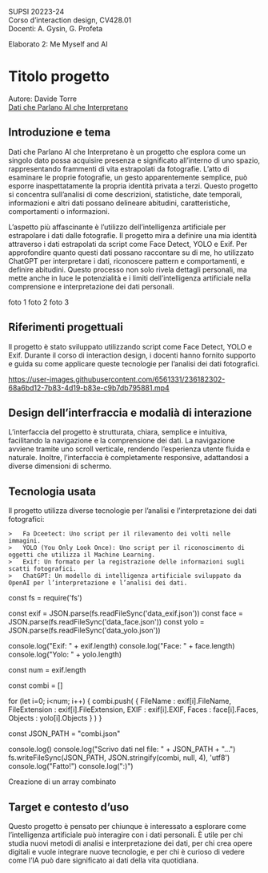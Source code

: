 SUPSI 20223-24  
Corso d’interaction design, CV428.01  
Docenti: A. Gysin, G. Profeta  

Elaborato 2: Me Myself and AI 

# Titolo progetto
Autore: Davide Torre  
[Dati che Parlano AI che Interpretano](https://davidetorre12.github.io/daticheparlano/)


## Introduzione e tema
Dati che Parlano AI che Interpretano è un progetto che esplora come un singolo dato possa acquisire presenza e significato all’interno di uno spazio, rappresentando frammenti di vita estrapolati da fotografie. L’atto di esaminare le proprie fotografie, un gesto apparentemente semplice, può esporre inaspettatamente la propria identità privata a terzi. Questo progetto si concentra sull’analisi di come descrizioni, statistiche, date temporali, informazioni e altri dati possano delineare abitudini, caratteristiche, comportamenti o informazioni.

L’aspetto più affascinante è l’utilizzo dell’intelligenza artificiale per estrapolare i dati dalle fotografie. Il progetto mira a definire una mia identità attraverso i dati estrapolati da script come Face Detect, YOLO e Exif. Per approfondire quanto questi dati possano raccontare su di me, ho utilizzato ChatGPT per interpretare i dati, riconoscere pattern e comportamenti, e definire abitudini. Questo processo non solo rivela dettagli personali, ma mette anche in luce le potenzialità e i limiti dell’intelligenza artificiale nella comprensione e interpretazione dei dati personali.


foto 1
foto 2
foto 3


## Riferimenti progettuali
Il progetto è stato sviluppato utilizzando script come Face Detect, YOLO e Exif. Durante il corso di interaction design, i docenti hanno fornito supporto e guida su come applicare queste tecnologie per l’analisi dei dati fotografici.


https://user-images.githubusercontent.com/6561331/236182302-68a6bd12-7b83-4d19-b83e-c9b7db795881.mp4


## Design dell’interfraccia e modalià di interazione
L’interfaccia del progetto è strutturata, chiara, semplice e intuitiva, facilitando la navigazione e la comprensione dei dati. La navigazione avviene tramite uno scroll verticale, rendendo l’esperienza utente fluida e naturale. Inoltre, l’interfaccia è completamente responsive, adattandosi a diverse dimensioni di schermo.


## Tecnologia usata

Il progetto utilizza diverse tecnologie per l’analisi e l’interpretazione dei dati fotografici:

	>   Fa Dceetect: Uno script per il rilevamento dei volti nelle immagini.
	>   YOLO (You Only Look Once): Uno script per il riconoscimento di oggetti che utilizza il Machine Learning.
	>   Exif: Un formato per la registrazione delle informazioni sugli scatti fotografici.
	>   ChatGPT: Un modello di intelligenza artificiale sviluppato da OpenAI per l’interpretazione e l’analisi dei dati.


const fs = require('fs')

const exif = JSON.parse(fs.readFileSync('data_exif.json'))
const face = JSON.parse(fs.readFileSync('data_face.json'))
const yolo = JSON.parse(fs.readFileSync('data_yolo.json'))

console.log("Exif: " + exif.length)
console.log("Face: " + face.length)
console.log("Yolo: " + yolo.length)

const num = exif.length

const combi = []

for (let i=0; i<num; i++) {
    combi.push( {
        FileName : exif[i].FileName,
        FileExtension : exif[i].FileExtension,
        EXIF : exif[i].EXIF,
        Faces : face[i].Faces, 
        Objects : yolo[i].Objects
    } )
}

const JSON_PATH = "combi.json"

console.log()
console.log("Scrivo dati nel file: " + JSON_PATH + "...")
fs.writeFileSync(JSON_PATH, JSON.stringify(combi, null, 4), 'utf8')
console.log("Fatto!")
console.log(":)")

Creazione di un array combinato

## Target e contesto d’uso
Questo progetto è pensato per chiunque è interessato a esplorare come l’intelligenza artificiale può interagire con i dati personali. È utile per chi studia nuovi metodi di analisi e interpretazione dei dati, per chi crea opere digitali e vuole integrare nuove tecnologie, e per chi è curioso di vedere come l’IA può dare significato ai dati della vita quotidiana.
